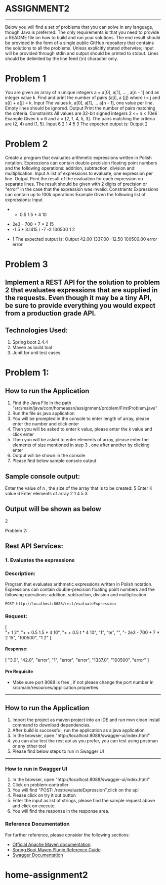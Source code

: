 # ASSIGNMENT2
-----------
Below you will find a set of problems that you can solve in any language, though Java is preferred. The only requirements is that you need to provide a
README file on how to build and run your solutions. The end result should be provided in the form of a single public GitHub repository that contains the
solutions to all the problems.
Unless explicitly stated otherwise; input will be provided through stdin and output should be printed to stdout. Lines should be delimited by the line feed
(\n) character only.

# Problem 1
You are given an array of n unique integers a = a[0], a[1], ... , a[n - 1] and an integer value k. Find and print the number of pairs (a[i], a
[j]) where i < j and a[i] + a[j] = k.
Input
The values k, a[0], a[1], ... a[n - 1], one value per line. Empty lines should be ignored.
Output
Print the number of pairs matching the criteria.
Constraints
All values are 32-bit signed integers
2 <= n < 10e6
Example
Given k = 6 and a = [2, 1, 4, 5, 3]. The pairs matching the criteria are (2, 4) and (1, 5).
Input
6
2
1
4
5
3
The expected output is:
Output
2


# Problem 2
Create a program that evaluates arithmetic expressions written in Polish notation. Expressions can contain double-precision floating point numbers and the
following operations: addition, subtraction, division and multiplication.
Input
A list of expressions to evaluate, one expression per line.
Output
Print the result of the evaluation for each expression on separate lines. The result should be given with 2 digits of precision or "error" in the case that the
expression was invalid.
Constraints
Expressions can contain up to 100k operations
Example
Given the following list of expressions:
Input
+ + 0.5 1.5 * 4 10
- 2e3 - 700 + 7 * 2 15
- -1.5 * 3.1415 / -7 -2
100500
1 2
+ 1
The expected output is:
Output
42.00
1337.00
-12.50
100500.00
error
error

# Problem 3
Implement a REST API for the solution to problem 2 that evaluates expressions that are supplied in the requests. Even though it may be a tiny API, be
sure to provide everything you would expect from a production grade API.
-----------

## Technologies Used:

1. Spring boot 2.4.4
2. Maven as build tool
3. Junit for unit test cases

# Problem 1:

## How to run the Application

1. Find the Java File in the path "src/main/java/com/homeassn/assignment/problem/FirstProblem.java"
2. Run the file as java application
3. You will be prompted in the console to enter length of array, please enter the number and click
   enter
4. Then you will be asked to enter k value, please enter the k value and click enter
5. Then you will be asked to enter elements of array, please enter the elements of size mentioned in
   step 3 , one after another by clicking enter
6. Output will be shown in the console
6. Please find below sample console output

## Sample console output:

Enter the value of n , the size of the array that is to be created:
5 Enter K value 6 Enter elements of array 2 1 4 5 3

## Output will be shown as below

2

Problem 2:

## Rest API Services:

### 1. Evaluates the expressions

### Description:

Program that evaluates arithmetic expressions written in Polish notation. Expressions can contain
double-precision floating point numbers and the following operations: addition, subtraction,
division and multiplication.

`POST http://localhost:8088/rest/evaluateExpression`

### Request:

[  
"+ 1 2",
"+ + 0.5 1.5 * 4 10",
"+ + 0.5 t * 4 10",
"1",
"te",
"",
"- 2e3 - 700 + 7 * 2 15",
"100500",
"1 2"
]

#### Response:

[
"3.0",
"42.0",
"error",
"1",
"error",
"error",
"1337.0",
"100500",
"error"
]

#### Pre Requisite

* Make sure port 8088 is free , if not please change the port number in
  src/main/resources/application.properties

---

## How to run the Application

1. Import the project as maven project into an IDE and run mvn clean install command to download
   dependencies.
2. After build is successful, run the application as a java application
3. In the browser, open "http://localhost:8088/swagger-ui/index.html"
4. you can also test the rest api as you prefer, you can test using postman or any other tool
5. Please find below steps to run in Swagger UI

---

### How to run in Swagger UI

1. In the browser, open "http://localhost:8088/swagger-ui/index.html"
2. Click on problem-controller
3. You will find "POST: /rest/evaluateExpression",click on the api
4. Please click on try it out button
5. Enter the input as list of strings, please find the sample request above and click on execute.
6. You will find the response in the response area.

### Reference Documentation

For further reference, please consider the following sections:

* [Official Apache Maven documentation](https://maven.apache.org/guides/index.html)
* [Spring Boot Maven Plugin Reference Guide](https://docs.spring.io/spring-boot/docs/2.6.0/maven-plugin/reference/html/)
* [Swagger Documentation](https://swagger.io/)
# home-assignment2
